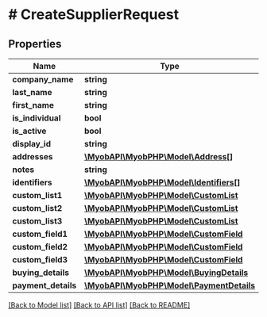 # # CreateSupplierRequest

## Properties

Name | Type | Description | Notes
------------ | ------------- | ------------- | -------------
**company_name** | **string** |  | 
**last_name** | **string** |  | 
**first_name** | **string** |  | 
**is_individual** | **bool** |  | 
**is_active** | **bool** |  | [optional] 
**display_id** | **string** |  | 
**addresses** | [**\MyobAPI\MyobPHP\Model\Address[]**](Address.md) |  | [optional] 
**notes** | **string** |  | [optional] 
**identifiers** | [**\MyobAPI\MyobPHP\Model\Identifiers[]**](Identifiers.md) |  | [optional] 
**custom_list1** | [**\MyobAPI\MyobPHP\Model\CustomList**](CustomList.md) |  | [optional] 
**custom_list2** | [**\MyobAPI\MyobPHP\Model\CustomList**](CustomList.md) |  | [optional] 
**custom_list3** | [**\MyobAPI\MyobPHP\Model\CustomList**](CustomList.md) |  | [optional] 
**custom_field1** | [**\MyobAPI\MyobPHP\Model\CustomField**](CustomField.md) |  | [optional] 
**custom_field2** | [**\MyobAPI\MyobPHP\Model\CustomField**](CustomField.md) |  | [optional] 
**custom_field3** | [**\MyobAPI\MyobPHP\Model\CustomField**](CustomField.md) |  | [optional] 
**buying_details** | [**\MyobAPI\MyobPHP\Model\BuyingDetails**](BuyingDetails.md) |  | 
**payment_details** | [**\MyobAPI\MyobPHP\Model\PaymentDetails**](PaymentDetails.md) |  | [optional] 

[[Back to Model list]](../../README.md#documentation-for-models) [[Back to API list]](../../README.md#documentation-for-api-endpoints) [[Back to README]](../../README.md)


